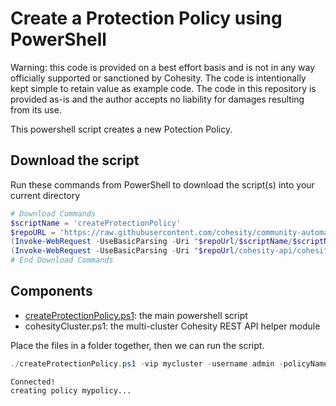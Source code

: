 # Create a Protection Policy using PowerShell

Warning: this code is provided on a best effort basis and is not in any way officially supported or sanctioned by Cohesity. The code is intentionally kept simple to retain value as example code. The code in this repository is provided as-is and the author accepts no liability for damages resulting from its use.

This powershell script creates a new Potection Policy.

## Download the script

Run these commands from PowerShell to download the script(s) into your current directory

```powershell
# Download Commands
$scriptName = 'createProtectionPolicy'
$repoURL = 'https://raw.githubusercontent.com/cohesity/community-automation-samples/main/powershell'
(Invoke-WebRequest -UseBasicParsing -Uri "$repoUrl/$scriptName/$scriptName.ps1").content | Out-File "$scriptName.ps1"; (Get-Content "$scriptName.ps1") | Set-Content "$scriptName.ps1"
(Invoke-WebRequest -UseBasicParsing -Uri "$repoUrl/cohesity-api/cohesity-api.ps1").content | Out-File cohesity-api.ps1; (Get-Content cohesity-api.ps1) | Set-Content cohesity-api.ps1
# End Download Commands
```

## Components

* [createProtectionPolicy.ps1](https://raw.githubusercontent.com/cohesity/community-automation-samples/main/powershell/createProtectionPolicy/createProtectionPolicy.ps1): the main powershell script
* cohesityCluster.ps1: the multi-cluster Cohesity REST API helper module

Place the files in a folder together, then we can run the script.

```powershell
./createProtectionPolicy.ps1 -vip mycluster -username admin -policyName mypolicy -daysToKeep 30 -replicateTo myremotecluster
```

```text
Connected!
creating policy mypolicy...
```
